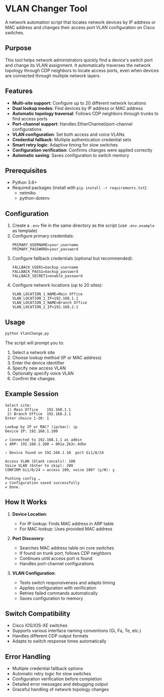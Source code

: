 # VLAN Changer Tool

A network automation script that locates network devices by IP address or MAC address and changes their access port VLAN configuration on Cisco switches.

## Purpose

This tool helps network administrators quickly find a device's switch port and change its VLAN assignment. It automatically traverses the network topology through CDP neighbors to locate access ports, even when devices are connected through multiple network layers.

## Features

- **Multi-site support**: Configure up to 20 different network locations
- **Dual lookup modes**: Find devices by IP address or MAC address
- **Automatic topology traversal**: Follows CDP neighbors through trunks to find access ports
- **Port-channel support**: Handles EtherChannel/port-channel configurations
- **VLAN configuration**: Set both access and voice VLANs
- **Credential fallback**: Multiple authentication credential sets
- **Smart retry logic**: Adaptive timing for slow switches
- **Configuration verification**: Confirms changes were applied correctly
- **Automatic saving**: Saves configuration to switch memory

## Prerequisites

- Python 3.6+
- Required packages (install with `pip install -r requirements.txt`):
  - netmiko
  - python-dotenv

## Configuration

1. Create a `.env` file in the same directory as the script (use `.env.example` as template)
2. Configure primary credentials:
   ```
   PRIMARY_USERNAME=your_username
   PRIMARY_PASSWORD=your_password
   ```
3. Configure fallback credentials (optional but recommended):
   ```
   FALLBACK_USER1=backup_username
   FALLBACK_PASS1=backup_password
   FALLBACK_SECRET1=enable_password
   ```
4. Configure network locations (up to 20 sites):
   ```
   VLAN_LOCATION_1_NAME=Main Office
   VLAN_LOCATION_1_IP=192.168.1.1
   VLAN_LOCATION_2_NAME=Branch Office
   VLAN_LOCATION_2_IP=192.168.2.1
   ```

## Usage

```bash
python VlanChange.py
```

The script will prompt you to:
1. Select a network site
2. Choose lookup method (IP or MAC address)
3. Enter the device identifier
4. Specify new access VLAN
5. Optionally specify voice VLAN
6. Confirm the changes

## Example Session

```
Select site:
 1) Main Office    192.168.1.1
 2) Branch Office  192.168.2.1
Enter choice 1-20: 1

Lookup by IP or MAC? (ip/mac): ip
Device IP: 192.168.1.100

✔ Connected to 192.168.1.1 as admin
↳ ARP: 192.168.1.100 → 001a.2b3c.4d5e

✓ Device found on 192.168.1.10  port Gi1/0/24

Access VLAN (blank cancels): 100
Voice VLAN (Enter to skip): 200
CONFIRM Gi1/0/24 → access 100, voice 200? (y/N): y

Pushing config …
✔ Configuration saved successfully
✔ Done.
```

## How It Works

1. **Device Location**: 
   - For IP lookup: Finds MAC address in ARP table
   - For MAC lookup: Uses provided MAC address
   
2. **Port Discovery**:
   - Searches MAC address table on core switches
   - If found on trunk port, follows CDP neighbors
   - Continues until access port is found
   - Handles port-channel configurations

3. **VLAN Configuration**:
   - Tests switch responsiveness and adapts timing
   - Applies configuration with verification
   - Retries failed commands automatically
   - Saves configuration to memory

## Switch Compatibility

- Cisco IOS/IOS-XE switches
- Supports various interface naming conventions (Gi, Fa, Te, etc.)
- Handles different CDP output formats
- Adapts to switch response times automatically

## Error Handling

- Multiple credential fallback options
- Automatic retry logic for slow switches
- Configuration verification before completion
- Detailed error messages and debugging output
- Graceful handling of network topology changes